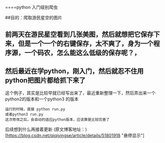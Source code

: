 ====python 入门级别爬虫



##目的：爬取游民星空的图片



前两天在游民星空看到几张美图，然后就想把它保存下来，但是一个一个的右键保存，太不爽了，身为一个程序源，一个码农，怎么能这么低级的保存呢？，<br>
---

然后最近在学python，刚入门，然后就忍不住用python把图片都给抓下来了<br>
---

这个例子，其实是比较早就已经写出来了，最近重新整理一下，然后弄出来一个python2的版本和一个python3 的版本

	运行的时候，直接 python run.py 
	或者python3 run.py
	这次修改之后，会自动的适应python版本，应该算是比较完善了
后续想到什么再接着更新
(原文博客地址：)[https://blog.csdn.net/qiqiyingse/article/details/51801918 "悬停显示"]
